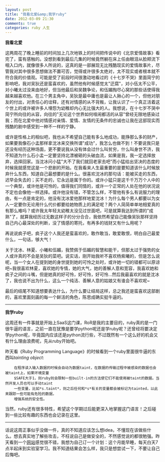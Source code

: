 ```yaml
---
layout: post
title: "我看北爱&amp;我学ruby"
date: 2012-03-09 21:30
comments: true
categories: ruby 人生
---
```


**我看北爱**

这两周花了晚上睡前的时间加上几次地铁上的时间把传说中的《北京爱情故事》看完了，蛮有感触的。没想到看到最后几集的时候竟然躺在床上任由眼泪从脸颊流下咽入口内，就像很多人所说的，这真的是一部展现无比残酷现实的爱情故事片，尽管我对其中很多思想做法不置可否，觉得或许很多太绝对，太不现实或者根本就不符合我的价值观。可能是受了前段时间很激动地看过的《十七岁不哭》里面简宁的影响吧，我对吴狄还是蛮喜欢的，虽然他有时候感觉太"迂腐"，对小伍太不公平，对小曦太过没来由地好，但当他最后和吴魏争论，和伍媚掏尽心窝的那些话使得我越来越喜欢他。在三个男主角中，吴狄是最中庸也是最让人揪心的一个，但他对朋友的付出，对责任心的诠释，还有对情感的从不背叛，让我认识了一个真正活着这个世上的或许被许多人埋怨为幼稚却内心无比强大的人。我想说，在十七岁不哭中简宁所向往的从容，向往的"无论这个世界如何喧闹都活的从容"曾经无限地感染过我；而在北爱中他对情感对亲情、爱情、友情的无条件的忠诚也让我在这部现实而残酷的剧中感受到一种不一样的宁静。

或许是性格上的相似吧，我也从不希望自己能有多么地成功，能挣那么多的财产，如果要我像石小孟那样拿沈冰来交换所谓"成功"，我怎么也做不到！不要说我只是还没有经历这种场面，更不要说我从没有体会过什么叫贫穷，什么叫身世不济，我不知道为什么石小孟一定要坚持北漂被砸的头破血流，如果是我，我一定选择放弃，选择回家。当沈冰问小猛"大不了我们就回老家去吧"而小猛给出坚决的态度的时候我就感觉这是一个悲剧的开始。在我看来人生最重要的是要知道该什么时候放弃什么东西，知道自己最想要的是什么。很喜欢沈冰的那句话：能被买走的东西，迟早会失去的；买不走的，它永远是属于你的。或许小猛只是这千千万万个人中的一个典型，或许他是可怜的，值得我们同情的，或许一个正常的人处在他的状况说不定也会像他一样选择。或许他没有错，不管怎么样，不管他有多么有说服力的理由，有一点是肯定的，他没有沈冰爱他那样地爱沈冰！为什么每个男人都要以为女人一定要你无论用什么代价都要给她物质上的满足呢？两个人简简单单地相爱真的有那么难吗？或许我太年轻太幼稚太没见过世面吧，可是就算我达到所谓的"成熟"了，就算我经历过无数这样子的分分合合，我依然希望自己能像吴狄那样坚持自己内心最深处的判断，没了情感的寄托，有再多的钱财又有什么用呢？

<!-- more -->

再说说疯子吧，疯子这个人我还是蛮喜欢的，敢作敢当，敢爱敢恨，明白自己最爱什么，一句话，够大气！

关于沈冰、林夏、小曦和伍媚，我赞佩于伍媚的智慧和能干，但那太过于强势的女人或许真的不会是吴狄的菜吧。说实话，刚开始我听不喜欢杨紫曦的，但是怎么说呢，当一个女人在提到她的身世提到她的可怜之处时，或许她一切的错都可以原谅吧~我很喜欢林夏，喜欢她的专情，她的大气，她的善解人意和宽容，我喜欢她和疯子之间的斗嘴，但是她真的好可怜，好可怜，好可怜...然后我最喜欢的就是沈冰了，我也说不出为什么，这么一个纯洁、善解人意的姑娘又有谁会不喜欢呢~

最后的结尾不知道想要表达什么，为什么要让结局这样，总之我还是蛮喜欢这部剧的，喜欢里面刻画的每一个鲜活的角色，陈思成确实挺牛逼的。

- - - - - - - -

**我学ruby**

这周还有一件事就是开始上SaaS这门课，RoR是我的主要目的，ruby真的是一门很牛逼的语言，之前一直在犹豫是要学python呢还是学ruby呢？还曾经将要决定学python呢，毕竟国内应该还是python流行些，不过既然有一个这么好的机会又有什么理由浪费呢，先从ruby开始吧。

昨天看《Ruby Programming Language》的时候看到一个ruby里面很牛逼的东西叫*tainting object*:

        在程序读入输入数据的时候会自动为数据taint，在数据的传输过程中被感染的数据也会被taint上，如果环境变量
        $SAFE大于1，则ruby则会限制一些built-in的方法使它们不能使用被taint的数据。当然开发人员也可以手动taint
        一些变量，比如*s.taint*，则之后任何和*s*有关的变量都会被标记为tainted，以此来跟踪一些可能有危险的数据，
        增强系统的安全性。

当然，ruby还有很多特性，希望这个学期过后能更深入地掌握这门语言！之后碰到一些比较有趣的东西也会记录在这里。

- - - - - - - -

话说这周正事似乎没做一件，真的不知道应该怎么想idea，不懂现在该做些什么。想去真实地了解些攻击，不枉说自己是做安全的，不然感觉说的都很勉强。昨天看到一个[网站](http://www.xfocus.net/ "xfocus")感觉很不错，我想为自己订一个计划：这个月能早睡，每天白天7点半起床到实验室学习。我不知道结果会怎么样，我只是想尝试一下，不要让自己后悔吧。

